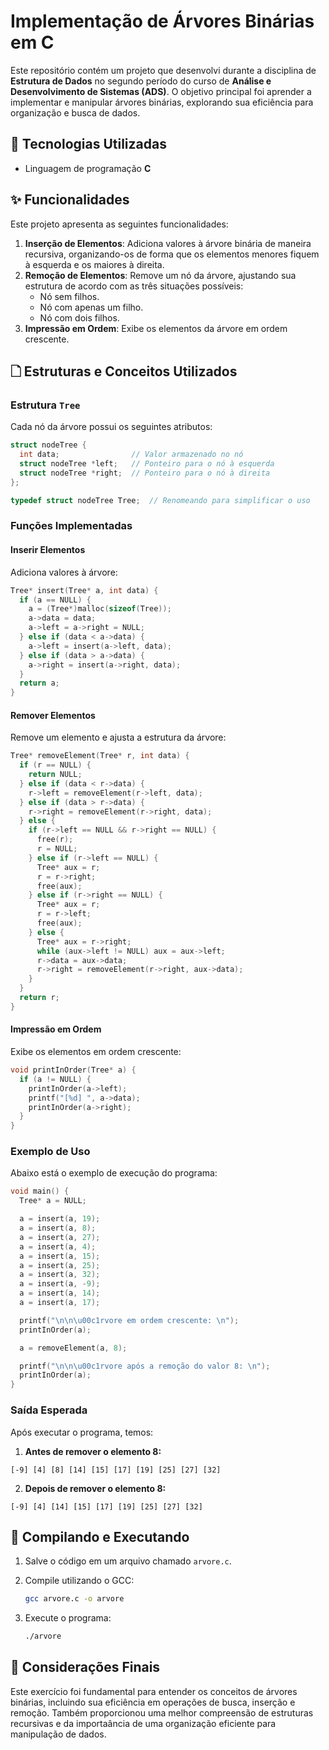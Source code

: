 # Implementação de Árvores Binárias em C

Este repositório contém um projeto que desenvolvi durante a disciplina de **Estrutura de Dados** no segundo período do curso de **Análise e Desenvolvimento de Sistemas (ADS)**. O objetivo principal foi aprender a implementar e manipular árvores binárias, explorando sua eficiência para organização e busca de dados.

## 🔧 Tecnologias Utilizadas

- Linguagem de programação **C**

## ✨ Funcionalidades

Este projeto apresenta as seguintes funcionalidades:

1. **Inserção de Elementos**: Adiciona valores à árvore binária de maneira recursiva, organizando-os de forma que os elementos menores fiquem à esquerda e os maiores à direita.
2. **Remoção de Elementos**: Remove um nó da árvore, ajustando sua estrutura de acordo com as três situações possíveis:
   - Nó sem filhos.
   - Nó com apenas um filho.
   - Nó com dois filhos.
3. **Impressão em Ordem**: Exibe os elementos da árvore em ordem crescente.

## 🗋 Estruturas e Conceitos Utilizados

### Estrutura `Tree`

Cada nó da árvore possui os seguintes atributos:

```c
struct nodeTree {
  int data;                // Valor armazenado no nó
  struct nodeTree *left;   // Ponteiro para o nó à esquerda
  struct nodeTree *right;  // Ponteiro para o nó à direita
};

typedef struct nodeTree Tree;  // Renomeando para simplificar o uso
```

### Funções Implementadas

#### Inserir Elementos

Adiciona valores à árvore:

```c
Tree* insert(Tree* a, int data) {
  if (a == NULL) {
    a = (Tree*)malloc(sizeof(Tree));
    a->data = data;
    a->left = a->right = NULL;
  } else if (data < a->data) {
    a->left = insert(a->left, data);
  } else if (data > a->data) {
    a->right = insert(a->right, data);
  }
  return a;
}
```

#### Remover Elementos

Remove um elemento e ajusta a estrutura da árvore:

```c
Tree* removeElement(Tree* r, int data) {
  if (r == NULL) {
    return NULL;
  } else if (data < r->data) {
    r->left = removeElement(r->left, data);
  } else if (data > r->data) {
    r->right = removeElement(r->right, data);
  } else {
    if (r->left == NULL && r->right == NULL) {
      free(r);
      r = NULL;
    } else if (r->left == NULL) {
      Tree* aux = r;
      r = r->right;
      free(aux);
    } else if (r->right == NULL) {
      Tree* aux = r;
      r = r->left;
      free(aux);
    } else {
      Tree* aux = r->right;
      while (aux->left != NULL) aux = aux->left;
      r->data = aux->data;
      r->right = removeElement(r->right, aux->data);
    }
  }
  return r;
}
```

#### Impressão em Ordem

Exibe os elementos em ordem crescente:

```c
void printInOrder(Tree* a) {
  if (a != NULL) {
    printInOrder(a->left);
    printf("[%d] ", a->data);
    printInOrder(a->right);
  }
}
```

### Exemplo de Uso

Abaixo está o exemplo de execução do programa:

```c
void main() {
  Tree* a = NULL;

  a = insert(a, 19);
  a = insert(a, 8);
  a = insert(a, 27);
  a = insert(a, 4);
  a = insert(a, 15);
  a = insert(a, 25);
  a = insert(a, 32);
  a = insert(a, -9);
  a = insert(a, 14);
  a = insert(a, 17);

  printf("\n\n\u00c1rvore em ordem crescente: \n");
  printInOrder(a);

  a = removeElement(a, 8);

  printf("\n\n\u00c1rvore após a remoção do valor 8: \n");
  printInOrder(a);
}
```

### Saída Esperada

Após executar o programa, temos:

1. **Antes de remover o elemento 8:**

```plaintext
[-9] [4] [8] [14] [15] [17] [19] [25] [27] [32]
```

2. **Depois de remover o elemento 8:**

```plaintext
[-9] [4] [14] [15] [17] [19] [25] [27] [32]
```

## 🔑 Compilando e Executando

1. Salve o código em um arquivo chamado `arvore.c`.
2. Compile utilizando o GCC:

   ```bash
   gcc arvore.c -o arvore
   ```

3. Execute o programa:

   ```bash
   ./arvore
   ```

## 🙌 Considerações Finais

Este exercício foi fundamental para entender os conceitos de árvores binárias, incluindo sua eficiência em operações de busca, inserção e remoção. Também proporcionou uma melhor compreensão de estruturas recursivas e da importaância de uma organização eficiente para manipulação de dados.


